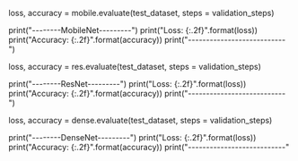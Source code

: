loss, accuracy = mobile.evaluate(test_dataset, steps = validation_steps)

print("--------MobileNet---------")
print("Loss: {:.2f}".format(loss))
print("Accuracy: {:.2f}".format(accuracy))
print("---------------------------")

loss, accuracy = res.evaluate(test_dataset, steps = validation_steps)

print("--------ResNet---------")
print("Loss: {:.2f}".format(loss))
print("Accuracy: {:.2f}".format(accuracy))
print("---------------------------")

loss, accuracy = dense.evaluate(test_dataset, steps = validation_steps)

print("--------DenseNet---------")
print("Loss: {:.2f}".format(loss))
print("Accuracy: {:.2f}".format(accuracy))
print("---------------------------"

<!---
GudiBabyvaishnavi/GudiBabyvaishnavi is a ✨ special ✨ repository because its `README.md` (this file) appears on your GitHub profile.
You can click the Preview link to take a look at your changes.
--->
